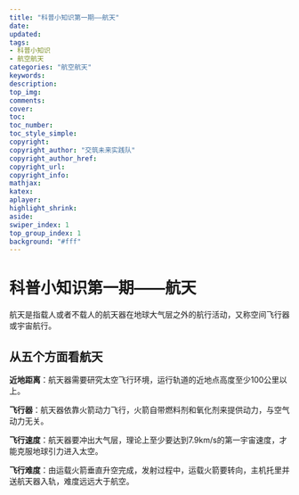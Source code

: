```yaml
---
title: "科普小知识第一期——航天"
date:
updated:
tags:
- 科普小知识
- 航空航天
categories: "航空航天"
keywords:
description:
top_img:
comments:
cover: 
toc:
toc_number:
toc_style_simple:
copyright:
copyright_author: "交筑未来实践队"
copyright_author_href:
copyright_url:
copyright_info:
mathjax:
katex:
aplayer:
highlight_shrink:
aside:
swiper_index: 1
top_group_index: 1
background: "#fff"
---
```

# 科普小知识第一期——航天

航天是指载人或者不载人的航天器在地球大气层之外的航行活动，又称空间飞行器或宇宙航行。

## 从五个方面看航天

**近地距离**：航天器需要研究太空飞行环境，运行轨道的近地点高度至少100公里以上。

**飞行器**：航天器依靠火箭动力飞行，火箭自带燃料剂和氧化剂来提供动力，与空气动力无关。

**飞行速度**：航天器要冲出大气层，理论上至少要达到7.9km/s的第一宇宙速度，才能克服地球引力进入太空。

**飞行难度**：由运载火箭垂直升空完成，发射过程中，运载火箭要转向，主机托里并送航天器入轨，难度远远大于航空。